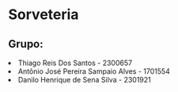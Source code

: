 <h1> Sorveteria </h1>

<h2> Grupo: </h2> 
<li>
  <td> Thiago Reis Dos Santos - 2300657 </td>
</li>
<li>
  <td> Antônio José Pereira Sampaio Alves - 1701554 </td>
</li>
<li>
  <td> Danilo Henrique de Sena Silva  - 2301921 </td>
</li>
